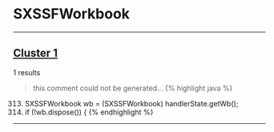 # SXSSFWorkbook

***

## [Cluster 1](./1)
1 results
> this comment could not be generated...
{% highlight java %}
313. SXSSFWorkbook wb = (SXSSFWorkbook) handlerState.getWb();
314. if (!wb.dispose()) {
{% endhighlight %}

***

